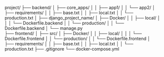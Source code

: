 project/
├── backend/
│   ├── core_apps/
│   │   ├── app1/
│   │   └── app2/
│   ├── requirements/
│   │   ├── base.txt
│   │   ├── local.txt
│   │   └── production.txt
│   ├── django_project_name/
│   ├── Docker/
│   │   ├── local/
│   │   │   └── Dockerfile.backend
│   │   └── production/
│   │       └── Dockerfile.backend
│   └── manage.py  
├── frontend/
│   ├── src/
│   ├── Docker/
│   │   ├── local/
│   │   │   └── Dockerfile.frontend
│   │   └── production/
│   │       └── Dockerfile.frontend
│   ├── requirements/
│   │   ├── base.txt
│   │   ├── local.txt
│   │   └── production.txt
├── .gitignore 
└── docker-compose.yml
